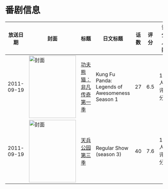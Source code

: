 # 番剧信息

|放送日期|封面|标题|日文标题|话数|评分|评分人数|
|---|---|---|---|---|---|---|
|2011-09-19|<img src="//lain.bgm.tv/pic/cover/c/87/aa/46131_Lw2kC.jpg" alt="封面" style="width:150px;height:200px;object-fit:cover;">|[功夫熊猫：非凡传奇 第一季](https://bangumi.tv/subject/46131)|Kung Fu Panda: Legends of Awesomeness Season 1|27|6.5|113人评分|
|2011-09-19|<img src="//lain.bgm.tv/pic/cover/c/59/86/121864_hAXz8.jpg" alt="封面" style="width:150px;height:200px;object-fit:cover;">|[天兵公园 第三季](https://bangumi.tv/subject/121864)|Regular Show (season 3)|40|7.6|13人评分|
